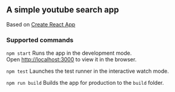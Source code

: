 ## A simple youtube search app

Based on [Create React App](https://github.com/facebook/create-react-app)

### Supported commands

`npm start`
Runs the app in the development mode.<br>
Open [http://localhost:3000](http://localhost:3000) to view it in the browser.

`npm test`
Launches the test runner in the interactive watch mode.<br>

`npm run build`
Builds the app for production to the `build` folder.<br>
